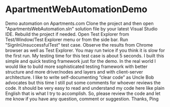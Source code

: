 # ApartmentWebAutomationDemo
Demo automation on Apartments.com
Clone the project and then open "ApartmentsWebAutomation.sln" solution file by your latest Visual Studio IDE. Rebuild the project if needed. Open Test Explorer from Test/Window/Test Explorer menu or from the side bar. Run "SignInUnsuccessfulTest" test case. Observe the results from Chrome browser as well as Test Explorer. You may run twice if you think it is slow for the first run. My testing time for this test case is about 5 seconds. 
I built this simple and quick testing framework just for the demo. In the real world I would like to build more sophisticated testing framework with better structure and more driver/nodes and layers and with client-server architecture.
I like to write self-documenting “clear code” as Uncle Bob advocates but this time I still put some comments for whoever reviews the code. It should be very easy to read and understand my code here like plain English that is what I try to accomplish. So, please review the code and let me know if you have any question, comment or suggestion.
Thanks,
Ping
